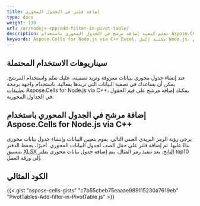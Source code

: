 ```yaml
---
title: إضافة فلتر في الجدول المحوري
type: docs
weight: 130
url: /ar/nodejs-cpp/add-filter-in-pivot-table/
description: تعلم كيفية إضافة مرشح في الجدول المحوري باستخدام Aspose.Cells for Node.js via C++.
keywords: Aspose.Cells for Node.js via C++ Excel، مكتبة إكسل Node.js، إضافة مرشح في الجدول المحوري باستخدام Aspose.Cells لمكتبة إكسل Node.js.
---
```


## **سيناريوهات الاستخدام المحتملة**
عند إنشاء جدول محوري ببيانات معروفة وتريد تصفيته، عليك تعلم واستخدام المرشح. يمكن أن يساعدك في تصفية البيانات التي تريدها بفعالية. باستخدام واجهة برمجة تطبيقات Aspose.Cells for Node.js via C++، يمكنك إضافة مرشح على قيم الحقول في الجداول المحورية. 

## **إضافة مرشح في الجدول المحوري باستخدام Aspose.Cells for Node.js via C++**
يرجى رؤية الرمز البريدي العيني التالي. يقوم بتعيين البيانات وإنشاء جدول بيانات محوري بناءً عليها. ثم إضافة فلتر على حقل الصف لجدول البيانات المحوري. أخيرًا، يحفظ الدفتر بتنسيق [XLSX الناتج](filterout.xlsx). بعد تنفيذ رمز المثال، يتم إضافة جدول بيانات محوري بفلتر top10 إلى ورقة العمل.

## **الكود المثالي**
{{< gist "aspose-cells-gists" "c7b55cbeb75eaaae989115230a7619eb" "PivotTables-Add-filter-in-PivotTable.js" >}}
